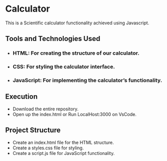 # Calculator
This is a Scientific calculator functionality achieved using Javascript.

## Tools and Technologies Used
- ### HTML: For creating the structure of our calculator.
- ### CSS: For styling the calculator interface.
- ### JavaScript: For implementing the calculator’s functionality.

## Execution
- Download the entire repository.
- Open up the index.html or Run LocalHost:3000 on VsCode.

## Project Structure
- Create an index.html file for the HTML structure.
- Create a styles.css file for styling.
- Create a script.js file for JavaScript functionality.
